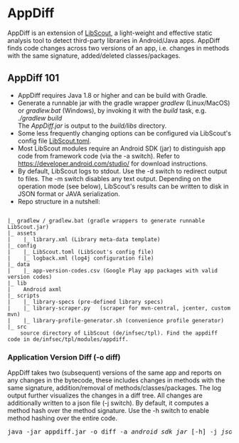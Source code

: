 # AppDiff

AppDiff is an extension of [LibScout](https://github.com/reddr/LibScout), a light-weight and effective static analysis tool to detect third-party libraries in Android/Java apps.
AppDiff finds code changes across two versions of an app, i.e. changes in methods with the same signature, added/deleted classes/packages.



##  AppDiff 101

 * AppDiff requires Java 1.8 or higher and can be build with Gradle.
 * Generate a runnable jar with the gradle wrapper <i>gradlew</i> (Linux/MacOS) or <i>gradlew.bat</i> (Windows), by invoking it with the <i>build</i> task, e.g. <i>./gradlew build</i><br>
   The <i>AppDiff.jar</i> is output to the <i>build/libs</i> directory.
 * Some less frequently changing options can be configured via LibScout's config file [LibScout.toml](config/LibScout.toml).
 * Most LibScout modules require an Android SDK (jar) to distinguish app code from framework code (via the -a switch).
Refer to <a href="https://developer.android.com/studio/">https://developer.android.com/studio/</a> for download instructions.
 * By default, LibScout logs to stdout. Use the -d switch to redirect output to files. The -m switch disables any text output. Depending on the operation mode (see below), LibScout's results can be written to disk in JSON format or JAVA serialization.
 * Repo structure in a nutshell:<br>

<pre><code>
|_ gradlew / gradlew.bat (gradle wrappers to generate runnable LibScout.jar)
|_ assets
|    |_ library.xml (Library meta-data template)
|_ config
|    |_ LibScout.toml (LibScout's config file)
|    |_ logback.xml (log4j configuration file)
|_ data
|    |_ app-version-codes.csv (Google Play app packages with valid version codes)
|_ lib
|    Android axml
|_ scripts
|    |_ library-specs (pre-defined library specs)
|    |_ library-scraper.py   (scraper for mvn-central, jcenter, custom mvn)
|    |_ library-profile-generator.sh (convenience profile generator)
|_ src
    source directory of LibScout (de/infsec/tpl). Find the appdiff code in de/infsec/tpl/modules/appdiff.
</code></pre>

### Application Version Diff (-o diff)

AppDiff takes two (subsequent) versions of the same app and reports on any changes in the bytecode, these includes changes in methods with the same signature, addition/removal of methods/classes/packages.
The log output further visualizes the changes in a diff tree. All changes are additionally written to a json file (-j switch). By default, it computes a method hash over the method signature. Use the -h switch
to enable method hashing over the entire code.

<pre>java -jar appdiff.jar -o diff -a <i>android_sdk_jar</i> [-h] -j <i>json_dir</i> <i>path_to_apk_old_version<i> <i>path_to_apk_new_version<i> </pre>


